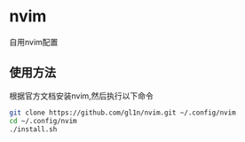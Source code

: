 # nvim
自用nvim配置
## 使用方法
根据官方文档安装nvim,然后执行以下命令
```bash
git clone https://github.com/gl1n/nvim.git ~/.config/nvim
cd ~/.config/nvim
./install.sh
```

